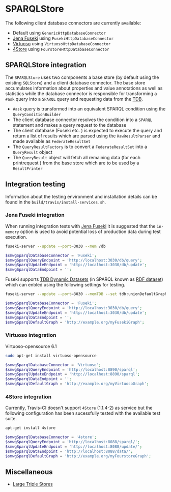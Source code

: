 # SPARQLStore

The following client database connectors are currently available:

- Default using `GenericHttpDatabaseConnector`
- [Jena Fuseki][fuseki] using `FusekiHttpDatabaseConnector`
- [Virtuoso][virtuoso] using `VirtuosoHttpDatabaseConnector`
- [4Store][4store] using `FourstoreHttpDatabaseConnector`

## SPARQLStore integration

The `SPARQLStore` uses two components a base store (by default using the existing `SQLStore`) and a client database connector. The base store accumulates information about properties and value annotations as well as statistics while the database connector is responsible for transforming a `#ask` query into a `SPARQL` query and requesting data from the [TDB][tdb].

- `#ask` query is transformed into an equivalent SPARQL condition using the `QueryConditionBuilder`
- The client database connector resolves the condition into a `SPARQL` statement and makes a query request to the database
- The client database (Fuseki etc. ) is expected to execute the query and return a list of results which are parsed using the `RawResultParser` and made available as `FederateResultSet`
- The `QueryResultFactory` is to convert a `FederateResultSet` into a `QueryResult` object
- The `QueryResult` object will fetch all remaining data (for each printrequest ) from the base store which are to be used by a `ResultPrinter`

## Integration testing

Information about the testing environment and installation details can be found in the `build/travis/install-services.sh`.

### Jena Fuseki integration

When running integration tests with [Jena Fuseki][fuseki] it is suggested that the `in-memory` option is used to avoid potential loss of production data during test execution.

```sh
fuseki-server --update --port=3030 --mem /db
```

```php
$smwgSparqlDatabaseConnector = 'Fuseki';
$smwgSparqlQueryEndpoint = 'http://localhost:3030/db/query';
$smwgSparqlUpdateEndpoint = 'http://localhost:3030/db/update';
$smwgSparqlDataEndpoint = '';
```

Fuseki supports [TDB Dynamic Datasets][fuseki-dataset] (in SPARQL known as [RDF dataset][sparql-dataset]) which can enbled using the following settings for testing.

```sh
fuseki-server --update --port=3030 --memTDB --set tdb:unionDefaultGraph=true /db
```
```php
$smwgSparqlDatabaseConnector = 'Fuseki';
$smwgSparqlQueryEndpoint = 'http://localhost:3030/db/query';
$smwgSparqlUpdateEndpoint = 'http://localhost:3030/db/update';
$smwgSparqlDataEndpoint = '';
$smwgSparqlDefaultGraph = 'http://example.org/myFusekiGraph';
```
### Virtuoso integration

Virtuoso-opensource 6.1

```sh
sudo apt-get install virtuoso-opensource
```

```php
$smwgSparqlDatabaseConnector = 'Virtuoso';
$smwgSparqlQueryEndpoint = 'http://localhost:8890/sparql';
$smwgSparqlUpdateEndpoint = 'http://localhost:8890/sparql';
$smwgSparqlDataEndpoint = '';
$smwgSparqlDefaultGraph = 'http://example.org/myVirtuosoGraph';
```

### 4Store integration

Currently, Travis-CI doesn't support `4Store` (1.1.4-2) as service but the following configuration has been sucessfully tested with the available test suite.

```sh
apt-get install 4store
```

```php
$smwgSparqlDatabaseConnector = '4store';
$smwgSparqlQueryEndpoint = 'http://localhost:8088/sparql/';
$smwgSparqlUpdateEndpoint = 'http://localhost:8088/update/';
$smwgSparqlDataEndpoint = 'http://localhost:8088/data/';
$smwgSparqlDefaultGraph = 'http://example.org/myFourstoreGraph';
```

## Miscellaneous

- [Large Triple Stores](http://www.w3.org/wiki/LargeTripleStores)

[fuseki]: https://jena.apache.org/
[fuseki-dataset]: https://jena.apache.org/documentation/tdb/dynamic_datasets.html
[sparql-dataset]: https://www.w3.org/TR/sparql11-query/#specifyingDataset
[virtuoso]: https://github.com/openlink/virtuoso-opensource
[4store]: https://github.com/garlik/4store
[tdb]: http://en.wikipedia.org/wiki/Triplestore
